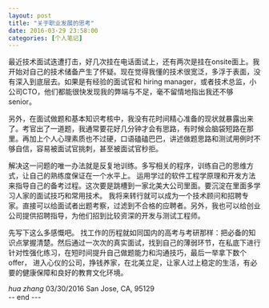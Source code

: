 ```yaml
---
layout: post
title: "关于职业发展的思考"
date: 2016-03-29 23:58:00
categories: [个人笔记]
---
```


最近技术面试迭遭打击，好几次挂在电话面试上，还有两次是挂在onsite面上。我开始对自己的技术储备产生了怀疑。现在觉得我懂的技术很宽泛，多浮于表面，没有深入到底层去。如果是有经验的面试官和 hiring manager，或者技术总监，小公司CTO，他们都能很快发现我的弊端与不足，毫不留情地指出我还不够senior。

另外，在面试做题和基本知识考核中，我没有花时间精心准备的现状就暴露出来了。考官出了一道题，我通常要花好几分钟才会有思路，有时候会脑袋短路在那里。再加上个人心理素质也不过硬，口语磕磕巴巴，讲述做题思路和测试用例时不够自信，容易被面试官挑刺，甚至被面试官秒拒。

解决这一问题的唯一办法就是反复地训练。多写相关的程序，训练自己的思维方式，让自己的熟练度保证在一个水平上。 运用学过的软件工程学原理和开发方法来指导自己的备考过程。这次要是跳槽到一家北美大公司里面。要沉淀在里面多学习人家的面试技巧和常用技术。 我将来转行就可以成为一个技术顾问和招聘专家。直接可以给面试者出题考察，过滤到不合格的应聘者。另外，我也可以给创业公司提供招聘指导，为他们招到比较资深的开发与测试工程师。

先写下这么多感慨吧。 找工作的历程就如同国内的高考与考研那样：把必备的知识点掌握清楚。然后通过一次次的真实面试，找到自己的薄弱环节，在私底下进行针对性强化练习，在短时间提升自己做题能力和沟通技巧，最后一举拿下数个offer， 进入心仪的公司，挣钱养家，在北美立足，让家人过上稳定的生活，有必要的健康保障和良好的教育文化环境。  

*hua zhang*  03/30/2016 San Jose, CA, 95129  
-- end  ---